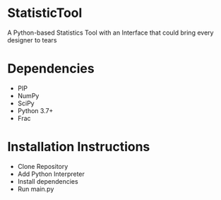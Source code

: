 # StatisticTool
A Python-based Statistics Tool with an Interface that could bring every designer to tears

# Dependencies
* PIP
* NumPy
* SciPy
* Python 3.7+
* Frac

# Installation Instructions
* Clone Repository
* Add Python Interpreter
* Install dependencies
* Run main.py
